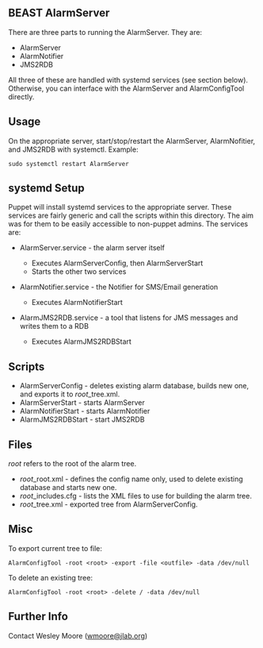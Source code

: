 ## BEAST AlarmServer

There are three parts to running the AlarmServer.  They are:
- AlarmServer
- AlarmNotifier
- JMS2RDB

All three of these are handled with systemd services (see section below).  
Otherwise, you can interface with the AlarmServer and AlarmConfigTool directly.

## Usage

On the appropriate server, start/stop/restart the AlarmServer, AlarmNofitier, and JMS2RDB with systemctl.  Example:
```
sudo systemctl restart AlarmServer
```

## systemd Setup

Puppet will install systemd services to the appropriate server.  These services 
are fairly generic and call the scripts within this directory.  The aim was 
for them to be easily accessible to non-puppet admins.  The services are:

- AlarmServer.service   - the alarm server itself
    - Executes AlarmServerConfig, then AlarmServerStart
    - Starts the other two services

- AlarmNotifier.service - the Notifier for SMS/Email generation
    - Executes AlarmNotifierStart

- AlarmJMS2RDB.service  - a tool that listens for JMS messages and writes them 
to a RDB
    - Executes AlarmJMS2RDBStart

## Scripts

- AlarmServerConfig  - deletes existing alarm database, builds new one, and 
exports it to *root*_tree.xml.
- AlarmServerStart   - starts AlarmServer
- AlarmNotifierStart - starts AlarmNotifier
- AlarmJMS2RDBStart  - start JMS2RDB

## Files

*root* refers to the root of the alarm tree.

- *root*_root.xml     - defines the config name only, used to delete existing 
database and starts new one.
- *root*_includes.cfg - lists the XML files to use for building the alarm tree.
- *root*_tree.xml     - exported tree from AlarmServerConfig.

## Misc

To export current tree to file: 
```
AlarmConfigTool -root <root> -export -file <outfile> -data /dev/null
```

To delete an existing tree:
```
AlarmConfigTool -root <root> -delete / -data /dev/null
```

## Further Info

Contact Wesley Moore (wmoore@jlab.org)
